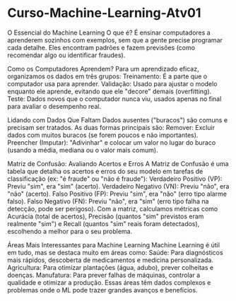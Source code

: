 # Curso-Machine-Learning-Atv01

O Essencial do Machine Learning
O que é? É ensinar computadores a aprenderem sozinhos com exemplos, sem que a gente precise programar cada detalhe. Eles encontram padrões e fazem previsões (como recomendar algo ou identificar fraudes).

Como os Computadores Aprendem?
Para um aprendizado eficaz, organizamos os dados em três grupos:
Treinamento: É a parte que o computador usa para aprender.
Validação: Usado para ajustar o modelo enquanto ele aprende, evitando que ele "decore" demais (overfitting).
Teste: Dados novos que o computador nunca viu, usados apenas no final para avaliar o desempenho real.

Lidando com Dados Que Faltam
Dados ausentes ("buracos") são comuns e precisam ser tratados. As duas formas principais são:
Remover: Excluir dados com muitos buracos (se forem poucos e não importantes).
Preencher (Imputar): "Adivinhar" e colocar um valor no lugar do buraco (usando a média, mediana ou o valor mais comum).

Matriz de Confusão: Avaliando Acertos e Erros
A Matriz de Confusão é uma tabela que detalha os acertos e erros do seu modelo em tarefas de classificação (ex: "é fraude" ou "não é fraude"):
Verdadeiro Positivo (VP): Previu "sim", era "sim" (acerto).
Verdadeiro Negativo (VN): Previu "não", era "não" (acerto).
Falso Positivo (FP): Previu "sim", era "não" (erro tipo alarme falso).
Falso Negativo (FN): Previu "não", era "sim" (erro tipo falha na detecção, pode ser perigoso).
Com a matriz, calculamos métricas como Acurácia (total de acertos), Precisão (quantos "sim" previstos eram realmente "sim") e Recall (quantos "sim" reais foram detectados), escolhendo a melhor para o seu problema.

Áreas Mais Interessantes para Machine Learning
Machine Learning é útil em tudo, mas se destaca muito em áreas como:
Saúde: Para diagnósticos mais rápidos, descoberta de medicamentos e medicina personalizada.
Agricultura: Para otimizar plantações (água, adubo), prever colheitas e doenças.
Manufatura: Para prever falhas de máquinas, controlar a qualidade e otimizar a produção.
Essas áreas têm dados complexos e problemas onde o ML pode trazer grandes avanços e benefícios.
